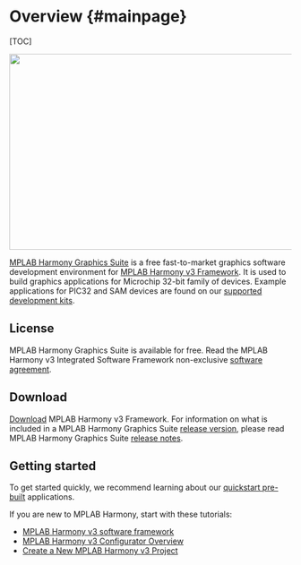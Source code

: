 Overview {#mainpage}
========

[TOC]

<img src="https://raw.githubusercontent.com/wiki/Microchip-MPLAB-Harmony/gfx/images/graphics_suite.png" width="700" height="350" />

[MPLAB Harmony Graphics Suite](GraphicsSuite.html) is a free fast-to-market graphics software development environment for [MPLAB Harmony v3 Framework](https://www.microchip.com/mplab/mplab-harmony). It is used to build graphics applications for Microchip 32-bit family of devices. Example applications for PIC32 and SAM devices are found on our [supported development kits](https://github.com/automaate/GFX_sandbox/wiki/Supported-Development-Boards).

## License

MPLAB Harmony Graphics Suite is available for free. Read the MPLAB Harmony v3 Integrated Software Framework non-exclusive [software agreement](https://github.com/Microchip-MPLAB-Harmony/gfx/blob/master/mplab_harmony_license.md).

## Download
[Download](https://microchipdeveloper.com/harmony3:mhc-overview#install) MPLAB Harmony v3 Framework. For information on what is included in a MPLAB Harmony Graphics Suite [release version](https://github.com/Microchip-MPLAB-Harmony/gfx/blob/master/readme.md), please read MPLAB Harmony Graphics Suite [release notes](https://github.com/Microchip-MPLAB-Harmony/gfx/blob/master/release_notes.md).

## Getting started
To get started quickly, we recommend learning about our [quickstart pre-built](https://github.com/automaate/GFX_sandbox/wiki/Quickstart-Pre-built-Applications) applications.  


If you are new to MPLAB Harmony, start with these tutorials:

* [MPLAB Harmony v3 software framework](https://microchipdeveloper.com/harmony3:start) 
* [MPLAB Harmony v3 Configurator Overview](https://microchipdeveloper.com/harmony3:mhc-overview)
* [Create a New MPLAB Harmony v3 Project](https://microchipdeveloper.com/harmony3:new-proj)




